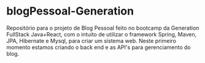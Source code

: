 # blogPessoal-Generation
Repositório para o projeto de Blog Pessoal feito no bootcamp da Generation FullStack Java+React, com o intuito de utilizar o framework Spring, Maven, JPA, Hibernate e Mysql, para criar um sistema web. Neste primeiro momento estamos criando o back end e as API's para gerenciamento do blog.
